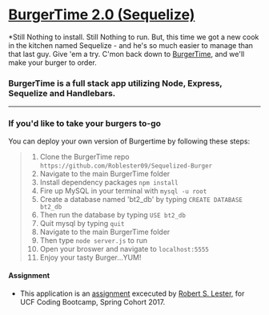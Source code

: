 # [BurgerTime 2.0 (Sequelize)](https://obscure-plains-15118.herokuapp.com/)

*Still Nothing to install. Still Nothing to run.  But, this time we got a new cook in the kitchen named Sequelize - and he's so much easier to manage than that last guy. Give 'em a try. C'mon back down to [BurgerTime](https://obscure-plains-15118.herokuapp.com/), and we'll make your burger to order.
<br>
### BurgerTime is a full stack app utilizing Node, Express, **Sequelize** and Handlebars.
---
### If you'd like to take your burgers to-go
You can deploy your own version of Burgertime by following these steps:

> 1. Clone the BurgerTime repo `https://github.com/Roblester09/Sequelized-Burger`
> 2. Navigate to the main BurgerTime folder
> 3. Install dependency packages `npm install`
> 4. Fire up MySQL in your terminal with `mysql -u root`
> 6. Create a database named 'bt2_db' by typing   `CREATE DATABASE bt2_db`
> 7. Then run the database by typing `USE bt2_db`
> 8. Quit mysql by typing `quit`
> 9. Navigate to the main BurgerTime folder
> 10. Then type `node server.js` to run
> 11. Open your broswer and navigate to `localhost:5555`
> 12. Enjoy your tasty Burger...YUM!

#### Assignment

* This application is an [assignment](https://github.com/UCF-Coding-Boot-Camp/01-2017-VW-Class-Content/blob/master/Homework/Week-15/Instructions/homework_instructions.md "Homework #15") excecuted by [Robert S. Lester,](https://github.com/Roblester09 "Robert Lester GitHub") for UCF Coding Bootcamp, Spring Cohort 2017.
